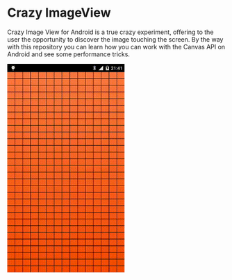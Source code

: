 Crazy ImageView
===============

Crazy Image View for Android is a true crazy experiment, offering to the user the opportunity to discover the image touching the screen. By the way with this repository you can learn how you can work with the Canvas API on Android and see some performance tricks.

![](assets/demo.gif)